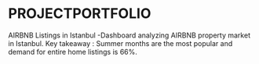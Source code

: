 # PROJECTPORTFOLIO
AIRBNB Listings in Istanbul -Dashboard analyzing AIRBNB property market in Istanbul. Key takeaway : Summer months are  the most popular and demand for entire home listings is 66%.
